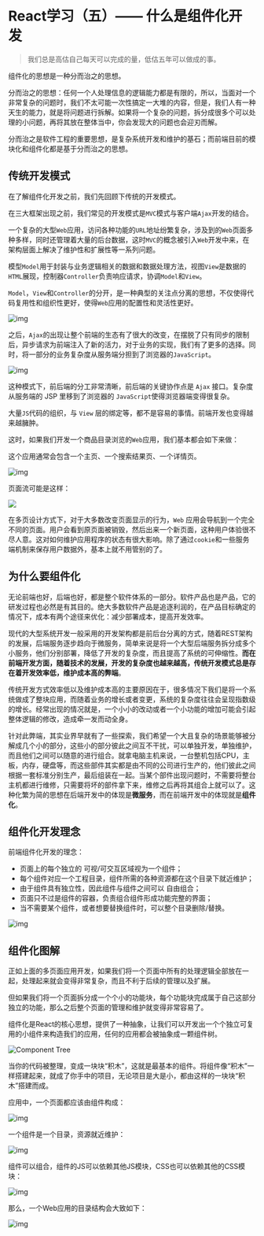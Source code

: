 # React学习（五）—— 什么是组件化开发

> 我们总是高估自己每天可以完成的量，低估五年可以做成的事。

组件化的思想是一种分而治之的思想。

分而治之的思想：任何一个人处理信息的逻辑能力都是有限的，所以，当面对一个非常复杂的问题时，我们不太可能一次性搞定一大堆的内容，但是，我们人有一种天生的能力，就是将问题进行拆解。如果将一个复杂的问题，拆分成很多个可以处理的小问题，再将其放在整体当中，你会发现大的问题也会迎刃而解。

分而治之是软件工程的重要思想，是复杂系统开发和维护的基石；而前端目前的模块化和组件化都是基于分而治之的思想。

## 传统开发模式

在了解组件化开发之前，我们先回顾下传统的开发模式。

在三大框架出现之前，我们常见的开发模式是`MVC`模式与客户端`Ajax`开发的结合。

一个复杂的大型`Web`应用，访问各种功能的`URL`地址纷繁复杂，涉及到的`Web`页面多种多样，同时还管理着大量的后台数据，这时`MVC`的概念被引入`Web`开发中来，在架构层面上解决了维护性和扩展性等一系列问题。

模型`Model`用于封装与业务逻辑相关的数据和数据处理方法，视图`View`是数据的`HTML`展现，控制器`Controller`负责响应请求，协调`Model`和`View`。

`Model`，`View`和`Controller`的分开，是一种典型的关注点分离的思想，不仅使得代码复用性和组织性更好，使得`Web`应用的配置性和灵活性更好。

![img](https://raw.githubusercontent.com/ccbeango/blogImages/master/React/React%E6%A0%B8%E5%BF%83%E6%8A%80%E6%9C%AF%E4%B8%8E%E5%BC%80%E5%8F%91%E5%AE%9E%E8%B7%B506.png)

之后，`Ajax`的出现让整个前端的生态有了很大的改变，在摆脱了只有同步的限制后，异步请求为前端注入了新的活力，对于业务的实现，我们有了更多的选择。同时，将一部分的业务复杂度从服务端分担到了浏览器的`JavaScript`。

![img](https://raw.githubusercontent.com/ccbeango/blogImages/master/React/React%E6%A0%B8%E5%BF%83%E6%8A%80%E6%9C%AF%E4%B8%8E%E5%BC%80%E5%8F%91%E5%AE%9E%E8%B7%B508.png)

这种模式下，前后端的分工非常清晰，前后端的关键协作点是 `Ajax` 接口。复杂度从服务端的 JSP 里移到了浏览器的 `JavaScript`使得浏览器端变得很复杂。

大量`JS`代码的组织，与 `View` 层的绑定等，都不是容易的事情。前端开发也变得越来越臃肿。

这时，如果我们开发一个商品目录浏览的`Web`应用，我们基本都会如下来做：

这个应用通常会包含一个主页、一个搜索结果页、一个详情页。

![img](https://raw.githubusercontent.com/ccbeango/blogImages/master/React/React%E6%A0%B8%E5%BF%83%E6%8A%80%E6%9C%AF%E4%B8%8E%E5%BC%80%E5%8F%91%E5%AE%9E%E8%B7%B509.png)

页面流可能是这样：

![](https://raw.githubusercontent.com/ccbeango/blogImages/master/React/React%E6%A0%B8%E5%BF%83%E6%8A%80%E6%9C%AF%E4%B8%8E%E5%BC%80%E5%8F%91%E5%AE%9E%E8%B7%B510.png)

在多页设计方式下，对于大多数改变页面显示的行为，`Web` 应用会导航到一个完全不同的页面。用户会看到原页面被销毁，然后出来一个新页面，这种用户体验很不尽人意。这对如何维护应用程序的状态有很大影响。除了通过`cookie`和一些服务端机制来保存用户数据外，基本上就不用管别的了。

## 为什么要组件化

无论前端也好，后端也好，都是整个软件体系的一部分。软件产品也是产品，它的研发过程也必然是有其目的。绝大多数软件产品是追逐利润的，在产品目标确定的情况下，成本有两个途径来优化：减少部署成本，提高开发效率。

现代的大型系统开发一般采用的开发架构都是前后台分离的方式，随着REST架构的发展，后端服务逐步趋向于微服务，简单来说是将一个大型后端服务拆分成多个小服务，他们分别部署，降低了开发的复杂度，而且提高了系统的可伸缩性。**而在前端开发方面，随着技术的发展，开发的复杂度也越来越高，传统开发模式总是存在着开发效率低，维护成本高的弊端**。

传统开发方式效率低以及维护成本高的主要原因在于，很多情况下我们是将一个系统做成了整块应用，而随着业务的增长或者变更，系统的复杂度往往会呈现指数级的增长。经常出现的情况就是，一个小小的改动或者一个小功能的增加可能会引起整体逻辑的修改，造成牵一发而动全身。

针对此弊端，其实业界早就有了一些探索，我们希望一个大且复杂的场景能够被分解成几个小的部分，这些小的部分彼此之间互不干扰，可以单独开发，单独维护，而且他们之间可以随意的进行组合。就拿电脑主机来说，一台整机包括CPU，主板，内存，硬盘等，而这些部件其实都是由不同的公司进行生产的，他们彼此之间根据一套标准分别生产，最后组装在一起。当某个部件出现问题时，不需要将整台主机都进行维修，只需要将坏的部件拿下来，维修之后再将其组合上就可以了。这种化繁为简的思想在后端开发中的体现是**微服务**，而在前端开发中的体现就是**组件化**。

## 组件化开发理念

前端组件化开发的理念：

- 页面上的每个独立的 可视/可交互区域视为一个组件；
- 每个组件对应一个工程目录，组件所需的各种资源都在这个目录下就近维护；
- 由于组件具有独立性，因此组件与组件之间可以 自由组合；
- 页面只不过是组件的容器，负责组合组件形成功能完整的界面；
- 当不需要某个组件，或者想要替换组件时，可以整个目录删除/替换。

![img](https://raw.githubusercontent.com/ccbeango/blogImages/master/React/React%E6%A0%B8%E5%BF%83%E6%8A%80%E6%9C%AF%E4%B8%8E%E5%BC%80%E5%8F%91%E5%AE%9E%E8%B7%B512.png)

## 组件化图解

正如上面的多页面应用开发，如果我们将一个页面中所有的处理逻辑全部放在一起，处理起来就会变得非常复杂，而且不利于后续的管理以及扩展。

但如果我们将一个页面拆分成一个个小的功能块，每个功能块完成属于自己这部分独立的功能，那么之后整个页面的管理和维护就变得非常容易了。

组件化是React的核心思想，提供了一种抽象，让我们可以开发出一个个独立可复用的小组件来构造我们的应用，任何的应用都会被抽象成一颗组件树。

![Component Tree](https://raw.githubusercontent.com/ccbeango/blogImages/master/React/React%E6%A0%B8%E5%BF%83%E6%8A%80%E6%9C%AF%E4%B8%8E%E5%BC%80%E5%8F%91%E5%AE%9E%E8%B7%B511.png)

当你的代码被整理，变成一块块“积木”，这就是最基本的组件。将组件像“积木”一样搭建起来，就成了你手中的项目，无论项目是大是小，都由这样的一块块“积木”搭建而成。

应用中，一个页面都应该由组件构成：

![img](https://raw.githubusercontent.com/ccbeango/blogImages/master/React/React%E6%A0%B8%E5%BF%83%E6%8A%80%E6%9C%AF%E4%B8%8E%E5%BC%80%E5%8F%91%E5%AE%9E%E8%B7%B513.png)

一个组件是一个目录，资源就近维护：

![img](https://raw.githubusercontent.com/ccbeango/blogImages/master/React/React%E6%A0%B8%E5%BF%83%E6%8A%80%E6%9C%AF%E4%B8%8E%E5%BC%80%E5%8F%91%E5%AE%9E%E8%B7%B514.png)

组件可以组合，组件的JS可以依赖其他JS模块，CSS也可以依赖其他的CSS模块：

![img](https://raw.githubusercontent.com/ccbeango/blogImages/master/React/React%E6%A0%B8%E5%BF%83%E6%8A%80%E6%9C%AF%E4%B8%8E%E5%BC%80%E5%8F%91%E5%AE%9E%E8%B7%B515.png)

那么，一个Web应用的目录结构会大致如下：

![img](https://raw.githubusercontent.com/ccbeango/blogImages/master/React/React%E6%A0%B8%E5%BF%83%E6%8A%80%E6%9C%AF%E4%B8%8E%E5%BC%80%E5%8F%91%E5%AE%9E%E8%B7%B516.png)





